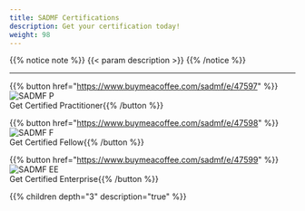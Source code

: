 ```yaml
---
title: SADMF Certifications
description: Get your certification today!
weight: 98
---
```


{{% notice note %}}
{{< param description >}}
{{% /notice %}}

---

 {{% button href="https://www.buymeacoffee.com/sadmf/e/47597" %}}![SADMF P](/images/sad-certified-sm.png)<br>Get Certified Practitioner{{% /button %}}

 {{% button href="https://www.buymeacoffee.com/sadmf/e/47598" %}}![SADMF F](/images/sad-fellow-sm.png)<br>Get Certified Fellow{{% /button %}}

 {{% button href="https://www.buymeacoffee.com/sadmf/e/47599" %}}![SADMF EE](/images/sadmf-logo-sm.png)<br>Get Certified Enterprise{{% /button %}}

{{% children depth="3" description="true" %}}
